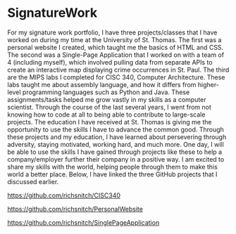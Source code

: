 # SignatureWork
For my signature work portfolio, I have three projects/classes that I have worked on during my time at the University of St. Thomas. The first was a personal website I created, which taught me the basics of HTML and CSS. The second was a Single-Page Application that I worked on with a team of 4 (including myself), which involved pulling data from separate APIs to create an interactive map displaying crime occurrences in St. Paul. The third are the MIPS labs I completed for CISC 340, Computer Architecture. These labs taught me about assembly language, and how it differs from higher-level programming languages such as Python and Java. These assignments/tasks helped me grow vastly in my skills as a computer scientist. Through the course of the last several years, I went from not knowing how to code at all to being able to contribute to large-scale projects. The education I have received at St. Thomas is giving me the opportunity to use the skills I have to advance the common good. Through these projects and my education, I have learned about persevering through adversity, staying motivated, working hard, and much more. One day, I will be able to use the skills I have gained through projects like these to help a company/employer further their company in a positive way. I am excited to share my skills with the world, helping people through them to make this world a better place. Below, I have linked the three GitHub projects that I discussed earlier. 

https://github.com/richsnitch/CISC340

https://github.com/richsnitch/PersonalWebsite

https://github.com/richsnitch/SinglePageApplication
